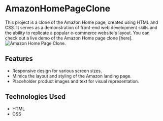 # AmazonHomePageClone
This project is a clone of the Amazon Home page, created using HTML and CSS.
It serves as a demonstration of front-end web development skills and the ability to replicate a popular e-commerce website's layout.
You can check out a live demo of the Amazon Home page clone [here].
![Amazon Home Page Clone](path/to/screenshot.png).
## Features

- Responsive design for various screen sizes.
- Mimics the layout and styling of the Amazon landing page.
- Placeholder product images and text for visual representation.

## Technologies Used

- HTML
- CSS

